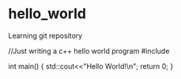 # hello_world
Learning git repository

//Just writing a c++ hello world program
#include <iostream>
  
  int main() {
  std::cout<<"Hello World!\n";
  return 0;
  }
